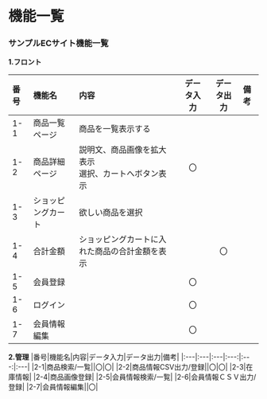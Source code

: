 # 機能一覧
### サンプルECサイト機能一覧
**1.フロント**
 
|番号|機能名|内容|データ入力|データ出力|備考|
|:---|:---|:---|:---:|:---:|:---|
|1-1|商品一覧ページ|商品を一覧表示する||||
|1-2|商品詳細ページ|説明文、商品画像を拡大表示<br>選択、カートへボタン表示|〇|||
|1-3|ショッピングカート|欲しい商品を選択||||
|1-4|合計金額|ショッピングカートに入れた商品の合計金額を表示||〇||
|1-5|会員登録||〇||
|1-6|ログイン||〇||
|1-7|会員情報編集||〇||

**2.管理**
|番号|機能名|内容|データ入力|データ出力|備考|
|:---|:---|:---|:---:|:---:|:---|
|2-1|商品検索/一覧||〇|〇|
|2-2|商品情報CSV出力/登録||〇|〇|
|2-3|在庫情報|
|2-4|商品画像登録|
|2-5|会員情報検索/一覧|
|2-6|会員情報ＣＳＶ出力/登録|
|2-7|会員情報編集||〇|
